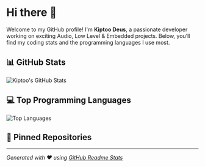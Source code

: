 # Hi there 👋

Welcome to my GitHub profile! I'm **Kiptoo Deus**, a passionate developer working on exciting Audio, Low Level & Embedded projects. Below, you’ll find my coding stats and the programming languages I use most.

## 📊 GitHub Stats
![Kiptoo's GitHub Stats](https://github-readme-stats.vercel.app/api?username=Kiptoo-Deus&show_icons=true&theme=radical)

## 💻 Top Programming Languages
![Top Languages](https://github-readme-stats.vercel.app/api/top-langs/?username=Kiptoo-Deus&layout=compact&theme=radical)



## 📌 Pinned Repositories
<!-- You can add pinned repos manually or use GitHub's pinning feature -->

---
*Generated with ❤️ using [GitHub Readme Stats](https://github.com/anuraghazra/github-readme-stats)*
